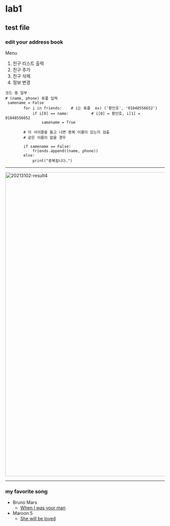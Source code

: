 # lab1
## test file
### edit your address book   
Menu
1. 친구 리스트 출력
2. 친구 추가
3. 친구 삭제
4. 정보 변경

```
코드 중 일부
# (name, phone) 튜플 입력
 samename = False
        for i in friends:    # i는 튜플  ex) ('황인호', '01048556652')
            if i[0] == name:          # i[0] = 황인호, i[1] = 01048556652
                samename = True
                
        # 이 사이클을 돌고 나면 중복 이름이 있는지 검출
        # 같은 이름이 없을 경우 
        
        if samename == False:
            friends.append((name, phone))    
        else:
            print("중복됩니다.") 
```
* * *
<img width="960" alt="20213102-result4" src="https://user-images.githubusercontent.com/93446072/139574823-d4bed97d-5b09-49e0-8948-579e7587aeed.png">

* * * 
### my favorite song
+ Bruno Mars
  * [When I was your man](https://youtu.be/ekzHIouo8Q4)
+ Maroon 5
  * [She will be loved](https://youtu.be/nIjVuRTm-dc)    

